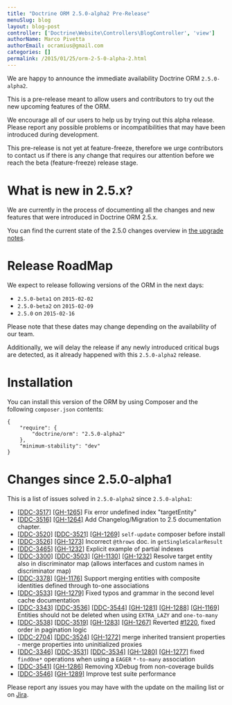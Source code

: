 ```yaml
---
title: "Doctrine ORM 2.5.0-alpha2 Pre-Release"
menuSlug: blog
layout: blog-post
controller: ['Doctrine\Website\Controllers\BlogController', 'view']
authorName: Marco Pivetta
authorEmail: ocramius@gmail.com
categories: []
permalink: /2015/01/25/orm-2-5-0-alpha-2.html
---
```

We are happy to announce the immediate availability Doctrine ORM
`2.5.0-alpha2`.

This is a pre-release meant to allow users and contributors to try out
the new upcoming features of the ORM.

We encourage all of our users to help us by trying out this alpha
release. Please report any possible problems or incompatibilities that
may have been introduced during development.

This pre-release is not yet at feature-freeze, therefore we urge
contributors to contact us if there is any change that requires our
attention before we reach the beta (feature-freeze) release stage.

What is new in 2.5.x?
=====================

We are currently in the process of documenting all the changes and new
features that were introduced in Doctrine ORM 2.5.x.

You can find the current state of the 2.5.0 changes overview in [the
upgrade
notes](http://docs.doctrine-project.org/en/latest/changelog/migration_2_5.html).

Release RoadMap
===============

We expect to release following versions of the ORM in the next days:

-   `2.5.0-beta1` on `2015-02-02`
-   `2.5.0-beta2` on `2015-02-09`
-   `2.5.0` on `2015-02-16`

Please note that these dates may change depending on the availability of
our team.

Additionally, we will delay the release if any newly introduced critical
bugs are detected, as it already happened with this `2.5.0-alpha2`
release.

Installation
============

You can install this version of the ORM by using Composer and the
following `composer.json` contents:

~~~~ {.sourceCode .json}
{
    "require": {
        "doctrine/orm": "2.5.0-alpha2"
    },
    "minimum-stability": "dev"
}
~~~~

Changes since 2.5.0-alpha1
==========================

This is a list of issues solved in `2.5.0-alpha2` since `2.5.0-alpha1`:

-   [[DDC-3517]](http://www.doctrine-project.org/jira/browse/DDC-3517)
    [[GH-1265]](https://github.com/doctrine/doctrine2/pull/1265) Fix
    error undefined index "targetEntity"
-   [[DDC-3516]](http://www.doctrine-project.org/jira/browse/DDC-3516)
    [[GH-1264]](https://github.com/doctrine/doctrine2/pull/1264) Add
    Changelog/Migration to 2.5 documentation chapter.
-   [[DDC-3520]](http://www.doctrine-project.org/jira/browse/DDC-3520)
    [[DDC-3521]](http://www.doctrine-project.org/jira/browse/DDC-3521)
    [[GH-1269]](https://github.com/doctrine/doctrine2/pull/1269)
    `self-update` composer before install
-   [[DDC-3526]](http://www.doctrine-project.org/jira/browse/DDC-3526)
    [[GH-1273]](https://github.com/doctrine/doctrine2/pull/1273)
    Incorrect `@throws` doc. in `getSingleScalarResult`
-   [[DDC-3465]](http://www.doctrine-project.org/jira/browse/DDC-3465)
    [[GH-1232]](https://github.com/doctrine/doctrine2/pull/1232)
    Explicit example of partial indexes
-   [[DDC-3300]](http://www.doctrine-project.org/jira/browse/DDC-3300)
    [[DDC-3503]](http://www.doctrine-project.org/jira/browse/DDC-3503)
    [[GH-1130]](https://github.com/doctrine/doctrine2/pull/1130)
    [[GH-1232]](https://github.com/doctrine/doctrine2/pull/1232) Resolve
    target entity also in discriminator map (allows interfaces and
    custom names in discriminator map)
-   [[DDC-3378]](http://www.doctrine-project.org/jira/browse/DDC-3378)
    [[GH-1176]](https://github.com/doctrine/doctrine2/pull/1176) Support
    merging entities with composite identities defined through to-one
    associations
-   [[DDC-3533]](http://www.doctrine-project.org/jira/browse/DDC-3533)
    [[GH-1279]](https://github.com/doctrine/doctrine2/pull/1279) Fixed
    typos and grammar in the second level cache documentation
-   [[DDC-3343]](http://www.doctrine-project.org/jira/browse/DDC-3343)
    [[DDC-3536]](http://www.doctrine-project.org/jira/browse/DDC-3536)
    [[DDC-3544]](http://www.doctrine-project.org/jira/browse/DDC-3544)
    [[GH-1281]](https://github.com/doctrine/doctrine2/pull/1281)
    [[GH-1288]](https://github.com/doctrine/doctrine2/pull/1288)
    [[GH-1169]](https://github.com/doctrine/doctrine2/pull/1169)
    Entities should not be deleted when using `EXTRA_LAZY` and
    `one-to-many`
-   [[DDC-3538]](http://www.doctrine-project.org/jira/browse/DDC-3538)
    [[DDC-3519]](http://www.doctrine-project.org/jira/browse/DDC-3519)
    [[GH-1283]](https://github.com/doctrine/doctrine2/pull/1283)
    [[GH-1267]](https://github.com/doctrine/doctrine2/pull/1267)
    Reverted [\#1220](https://github.com/doctrine/doctrine2/pull/1220),
    fixed order in pagination logic
-   [[DDC-2704]](http://www.doctrine-project.org/jira/browse/DDC-2704)
    [[DDC-3524]](http://www.doctrine-project.org/jira/browse/DDC-3524)
    [[GH-1272]](https://github.com/doctrine/doctrine2/pull/1272) merge
    inherited transient properties - merge properties into uninitialized
    proxies
-   [[DDC-3346]](http://www.doctrine-project.org/jira/browse/DDC-3346)
    [[DDC-3531]](http://www.doctrine-project.org/jira/browse/DDC-3531)
    [[DDC-3534]](http://www.doctrine-project.org/jira/browse/DDC-3534)
    [[GH-1280]](https://github.com/doctrine/doctrine2/pull/1280)
    [[GH-1277]](https://github.com/doctrine/doctrine2/pull/1277) fixed
    `findOne*` operations when using a `EAGER` `*-to-many` association
-   [[DDC-3541]](http://www.doctrine-project.org/jira/browse/DDC-3541)
    [[GH-1286]](https://github.com/doctrine/doctrine2/pull/1286)
    Removing XDebug from non-coverage builds
-   [[DDC-3546]](http://www.doctrine-project.org/jira/browse/DDC-3546)
    [[GH-1289]](https://github.com/doctrine/doctrine2/pull/1289) Improve
    test suite performance

Please report any issues you may have with the update on the mailing
list or on [Jira](http://www.doctrine-project.org/jira/browse/DDC).

